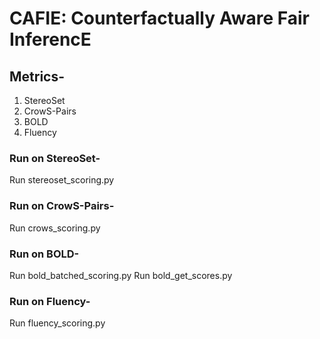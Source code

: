 # CAFIE: Counterfactually Aware Fair InferencE


## Metrics-
1. StereoSet
2. CrowS-Pairs
3. BOLD
4. Fluency

### Run on StereoSet-
Run stereoset_scoring.py

### Run on CrowS-Pairs-
Run crows_scoring.py

### Run on BOLD-
Run bold_batched_scoring.py
Run bold_get_scores.py

### Run on Fluency-
Run fluency_scoring.py